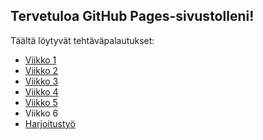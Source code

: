 ## Tervetuloa GitHub Pages-sivustolleni!
Täältä löytyvät tehtäväpalautukset:
- [Viikko 1](vko1.html)
- [Viikko 2](vko2.md)
- [Viikko 3](vko3)
- [Viikko 4](vko4)
- [Viikko 5](vko5)
- Viikko 6
- [Harjoitustyö](dist)

